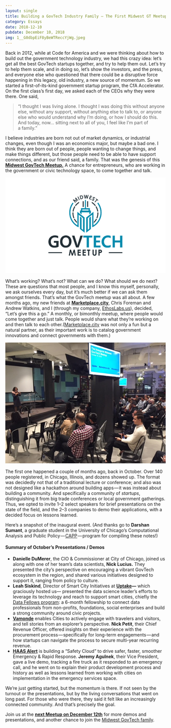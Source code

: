 ```yaml
---
layout: single
title: Building a GovTech Industry Family — The First Midwest GT Meetup
category: Essays
date: 2018-12-10
pubdate: December 10, 2018
img: 1__G0dbpEiF8yBeWTReccYjWg.jpeg
---
```

Back in 2012, while at Code for America and we were thinking about how to build out the government technology industry, we had this crazy idea: let’s get all the best GovTech startups together, and try to help them out. Let’s try to help them scale, and in doing so, let’s show the investors, and the press, and everyone else who questioned that there could be a disruptive force happening in this legacy, old industry, a new source of momentum. So we started a first-of-its-kind government startup program, the CfA Accelerator. On the first class’s first day, we asked each of the CEOs why they were there. One said,

> “I thought I was living alone. I thought I was doing this without anyone else, without any support, without anything else to talk to, or anyone else who would understand why I’m doing, or how I should do this. And today, now… sitting next to all of you, I feel like I’m part of a family.”

I believe industries are born not out of market dynamics, or industrial changes, even though I was an economics major, but maybe a bad one. I think they are born out of people, people wanting to change things, and make things different, but those people need to be able to have support connections, and as our friend said, a family. That was the genesis of this [**Midwest GovTech Meetup.**](https://meetup.com/Midwest-GovTech-Meetup/) A chance for entrepreneurs, who are working in the government or civic technology space, to come together and talk.

![](/img/1__zsAs0TQcu9HE__gUWgNY90A.png)

What’s working? What’s not? What can we do? What should we do next? These are questions that most people, and I know this myself, personally, we ask ourselves every day, but it’s much better if we can ask them amongst friends. That’s what the GovTech meetup was all about. A few months ago, my new friends at [**Marketplace.city**](http://Marketplace.city), Chris Foreman and Andrew Watkins, and I (through my company, [EthosLabs.us](http://EthosLabs.us)), decided, “Let’s give this a go.” A monthly, or bimonthly meetup, where people would come together and just talk. People would share what they’re working on and then talk to each other.([Marketplace.city](http://Marketplace.city) was not only a fun but a natural partner, as their important work is to catalog government innovations and connect governments with them.)

![](/img/1__046kgtrNBUWuGtWfqCIKQw.jpeg)

The first one happened a couple of months ago, back in October. Over 140 people registered, in Chicago, Illinois, and dozens showed up. The format was decidedly not that of a traditional lecture or conference; and also was not designed like a hackathon around building apps — it was instead about building a community. And specifically a community of _startups_, distinguishing it from big trade conferences or local government gatherings. Thus, we opted to invite 1–2 select speakers for brief presentations on the state of the field, and the 2–3 companies to demo their applications, with a decided focus on lessons learned.

Here’s a snapshot of the inaugural event. (And thanks go to **Darshan Sumant**, a graduate student in the University of Chicago’s Computational Analysis and Public Policy — [CAPP](https://capp.uchicago.edu/) — program for compiling these notes!)

#### Summary of October’s Presentations / Demos

*   **Danielle DuMerer**, the CIO & Commissioner at City of Chicago, joined us along with one of her team’s data scientists, **Nick Lucius.** They presented the city’s perspective on encouraging a vibrant GovTech ecosystem in the region, and shared various initiatives designed to support it, ranging from policy to culture.
*   **Leah Siskind**, Director of Smart City Initiatives at [**Uptake**](http://uptake.org)**—** which graciously hosted us— presented the data science leader’s efforts to leverage its technology and reach to support smart cities, chiefly the [Data Fellows program](https://www.uptake.org/data-fellows.html): a 6-month fellowship to connect data professionals from non-profits, foundations, social enterprises and build a strong community around civic projects.
*   [**Vamonde**](https://www.vamonde.com/) enables Cities to actively engage with travelers and visitors, and tell stories from an explorer’s perspective. **Nick Petit**, their Chief Revenue Officer, offered insights on their experience with the procurement process — specifically for long-term engagements — and how startups can navigate the process to secure multi-year recurring revenue.
*   [**HAAS Alert**](https://www.haasalert.com/) is building a “Safety Cloud” to drive safer, faster, smoother Emergency & Rapid Response. **Jeremy Agulnek**, their Vice President, gave a live demo, tracking a fire truck as it responded to an emergency call, and he went on to explain their product development process and history as well as lessons learned from working with cities on implementation in the emergency services space.

We’re just getting started, but the momentum is there. If not seen by the turnout or the presentations, but by the living conversations that went on long past. For those who were there, they said it felt like an increasingly connected community. And that’s precisely the goal.

Join us at the [**next Meetup on December 12th**](https://www.meetup.com/Midwest-GovTech-Meetup/events/256345650/) for more demos and presentations, and another chance to join the [Midwest GovTech family](https://meetup.com/Midwest-GovTech-Meetup/).